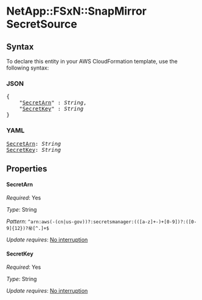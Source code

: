 # NetApp::FSxN::SnapMirror SecretSource

## Syntax

To declare this entity in your AWS CloudFormation template, use the following syntax:

### JSON

<pre>
{
    "<a href="#secretarn" title="SecretArn">SecretArn</a>" : <i>String</i>,
    "<a href="#secretkey" title="SecretKey">SecretKey</a>" : <i>String</i>
}
</pre>

### YAML

<pre>
<a href="#secretarn" title="SecretArn">SecretArn</a>: <i>String</i>
<a href="#secretkey" title="SecretKey">SecretKey</a>: <i>String</i>
</pre>

## Properties

#### SecretArn

_Required_: Yes

_Type_: String

_Pattern_: <code>^arn:aws(-(cn|us-gov))?:secretsmanager:(([a-z]+-)+[0-9])?:([0-9]{12})?:secret:[^.]+$</code>

_Update requires_: [No interruption](https://docs.aws.amazon.com/AWSCloudFormation/latest/UserGuide/using-cfn-updating-stacks-update-behaviors.html#update-no-interrupt)

#### SecretKey

_Required_: Yes

_Type_: String

_Update requires_: [No interruption](https://docs.aws.amazon.com/AWSCloudFormation/latest/UserGuide/using-cfn-updating-stacks-update-behaviors.html#update-no-interrupt)

